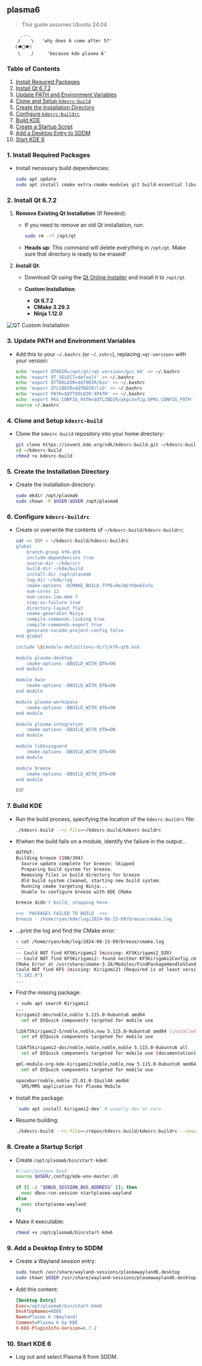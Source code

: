 ## plasma6

> This guide assumes Ubuntu 24.04

```
     .--.  
    /    \   'why does 6 come after 5?'
   (👁️👄👁️)           
    \    /     'because kde plasma 6'
```

### Table of Contents
1. [Install Required Packages](#1-install-required-packages)
2. [Install Qt 6.7.2](#2-install-qt-672)
3. [Update PATH and Environment Variables](#3-update-path-and-environment-variables)
4. [Clone and Setup `kdesrc-build`](#4-clone-and-setup-kdesrc-build)
5. [Create the Installation Directory](#5-create-the-installation-directory)
6. [Configure `kdesrc-buildrc`](#6-configure-kdesrc-buildrc)
7. [Build KDE](#7-build-kde)
8. [Create a Startup Script](#8-create-a-startup-script)
9. [Add a Desktop Entry to SDDM](#9-add-a-desktop-entry-to-sddm)
10. [Start KDE 6](#10-start-kde-6)

### 1. Install Required Packages

- Install necessary build dependencies:

  ```bash
  sudo apt update
  sudo apt install cmake extra-cmake-modules git build-essential libsecret-1-dev libxapian-dev qtkeychain-qt6-dev libqt6keychain1 libsasl2-dev kirigami2-dev
  ```

### 2. Install Qt 6.7.2

1. **Remove Existing Qt Installation** (If Needed):
   - If you need to remove an old Qt installation, run:
     ```bash
     sudo rm -rf /opt/qt
     ```
   - **Heads up**: This command will delete everything in `/opt/qt`. Make sure that directory is ready to be erased!

2. **Install Qt**:
   - Download Qt using the [Qt Online Installer](https://www.qt.io/download-qt-installer) and install it to `/opt/qt`.

   - **Custom Installation**:
     - **Qt 6.7.2**
     - **CMake 3.29.3**
     - **Ninja 1.12.0**

![QT Custom Installation](../assets/plasma6-qt-custom-installation.png)

### 3. Update PATH and Environment Variables
- Add this to your `~/.bashrc` (or `~/.zshrc`), replacing `<qt-version>` with your version:
  ```bash
  echo 'export QT6DIR=/opt/qt/<qt-version>/gcc_64' >> ~/.bashrc
  echo 'export QT_SELECT=default' >> ~/.bashrc
  echo 'export QTTOOLDIR=$QT6DIR/bin' >> ~/.bashrc
  echo 'export QTLIBDIR=$QT6DIR/lib' >> ~/.bashrc
  echo 'export PATH=$QTTOOLDIR:$PATH' >> ~/.bashrc
  echo 'export PKG_CONFIG_PATH=$QTLIBDIR/pkgconfig:$PKG_CONFIG_PATH' >> ~/.bashrc
  source ~/.bashrc
  ```

### 4. Clone and Setup `kdesrc-build`
- Clone the `kdesrc-build` repository into your home directory:

  ```bash
  git clone https://invent.kde.org/sdk/kdesrc-build.git ~/kdesrc-build
  cd ~/kdesrc-build
  chmod +x kdesrc-build
  ```

### 5. Create the Installation Directory

- Create the installation directory:

  ```bash
  sudo mkdir /opt/plasma6
  sudo chown -R $USER:$USER /opt/plasma6
  ```

### 6. Configure `kdesrc-buildrc`

- Create or overwrite the contents of `~/kdesrc-build/kdesrc-buildrc`:

  ```bash
  cat << EOF > ~/kdesrc-build/kdesrc-buildrc
  global
      branch-group kf6-qt6
      include-dependencies true
      source-dir ~/kde/src
      build-dir ~/kde/build
      install-dir /opt/plasma6
      log-dir ~/kde/log
      cmake-options -DCMAKE_BUILD_TYPE=RelWithDebInfo
      num-cores 12
      num-cores-low-mem 7
      stop-on-failure true
      directory-layout flat
      cmake-generator Ninja
      compile-commands-linking true
      compile-commands-export true
      generate-vscode-project-config false
  end global

  include \${module-definitions-dir}/kf6-qt6.ksb

  module plasma-desktop
      cmake-options -DBUILD_WITH_QT6=ON
  end module

  module kwin
      cmake-options -DBUILD_WITH_QT6=ON
  end module

  module plasma-workspace
      cmake-options -DBUILD_WITH_QT6=ON
  end module

  module plasma-integration
      cmake-options -DBUILD_WITH_QT6=ON
  end module

  module libksysguard
      cmake-options -DBUILD_WITH_QT6=ON
  end module

  module breeze
      cmake-options -DBUILD_WITH_QT6=ON
  end module
  
  EOF
  ```

### 7. Build KDE

- Run the build process, specifying the location of the `kdesrc-buildrc` file:

  ```bash
  ./kdesrc-build --rc-file=~/kdesrc-build/kdesrc-buildrc
  ```

- If/when the build fails on a module, identify the failure in the output...

  ```bash
  OUTPUT:
  Building breeze (108/394)
	Source update complete for breeze: Skipped
	Preparing build system for breeze.
	Removing files in build directory for breeze
	Old build system cleaned, starting new build system.
	Running cmake targeting Ninja...
	Unable to configure breeze with KDE CMake

  breeze didn't build, stopping here.

  <<<  PACKAGES FAILED TO BUILD  >>>
  breeze - /home/ryan/kde/log/2024-08-15-09/breeze/cmake.log

  ```

- ...print the log and find the CMake error:

  ```bash
  > cat /home/ryan/kde/log/2024-08-15-09/breeze/cmake.log
  ...
  -- Could NOT find KF5Kirigami2 (missing: KF5Kirigami2_DIR)
  -- Could NOT find KF5Kirigami2: found neither KF5Kirigami2Config.cmake nor kf5kirigami2-config.cmake 
  CMake Error at /usr/share/cmake-3.28/Modules/FindPackageHandleStandardArgs.cmake:230 (message):
  Could NOT find KF5 (missing: Kirigami2) (Required is at least version
  "5.102.0")
  ...
  ```

- Find the missing package:

  ```bash
  > sudo apt search Kirigami2
  ...
  kirigami2-dev/noble,noble 5.115.0-0ubuntu6 amd64
    set of QtQuick components targeted for mobile use

  libkf5kirigami2-5/noble,noble,now 5.115.0-0ubuntu6 amd64 [installed,automatic]
    set of QtQuick components targeted for mobile use

  libkf5kirigami2-doc/noble,noble,noble,noble 5.115.0-0ubuntu6 all
    set of QtQuick components targeted for mobile use (documentation)

  qml-module-org-kde-kirigami2/noble,noble,now 5.115.0-0ubuntu6 amd64 [installed,automatic]
    set of QtQuick components targeted for mobile use

  spacebar/noble,noble 23.01.0-1build4 amd64
    SMS/MMS application for Plasma Mobile
  ```

- Install the package:

  ```bash
  `sudo apt install kirigami2-dev` # usually dev or core
  ```

- Resume building:

  ```bash
  ./kdesrc-build --rc-file=~/repos/kdesrc-build/kdesrc-buildrc --resume --no-src
  ```

### 8. Create a Startup Script
- Create `/opt/plasma6/bin/start-kde6`:

  ```bash
  #!/usr/bin/env bash
  source $USER/.config/kde-env-master.sh

  if [[ -z "$DBUS_SESSION_BUS_ADDRESS" ]]; then
    exec dbus-run-session startplasma-wayland
  else
    exec startplasma-wayland
  fi
  ```

- Make it executable:

  ```bash
  chmod +x /opt/plasma6/bin/start-kde6
  ```

### 9. Add a Desktop Entry to SDDM
- Create a Wayland session entry:

  ```bash
  sudo touch /usr/share/wayland-sessions/plasmawayland6.desktop
  sudo chown $USER /usr/share/wayland-sessions/plasmawayland6.desktop
  ```

- Add this content:

  ```ini
  [Desktop Entry]
  Exec=/opt/plasma6/bin/start-kde6
  DesktopNames=KDE6
  Name=Plasma 6 (Wayland)
  Comment=Plasma 6 by KDE
  X-KDE-PluginInfo-Version=6.7.2
  ```

### 10. Start KDE 6

- Log out and select Plasma 6 from SDDM.
